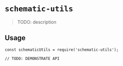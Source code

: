 # `schematic-utils`

> TODO: description

## Usage

```
const schematicUtils = require('schematic-utils');

// TODO: DEMONSTRATE API
```
